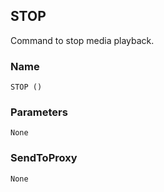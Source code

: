 ## STOP

Command to stop media playback.


### Name

`STOP ()`


### Parameters

`None`


### SendToProxy

`None`